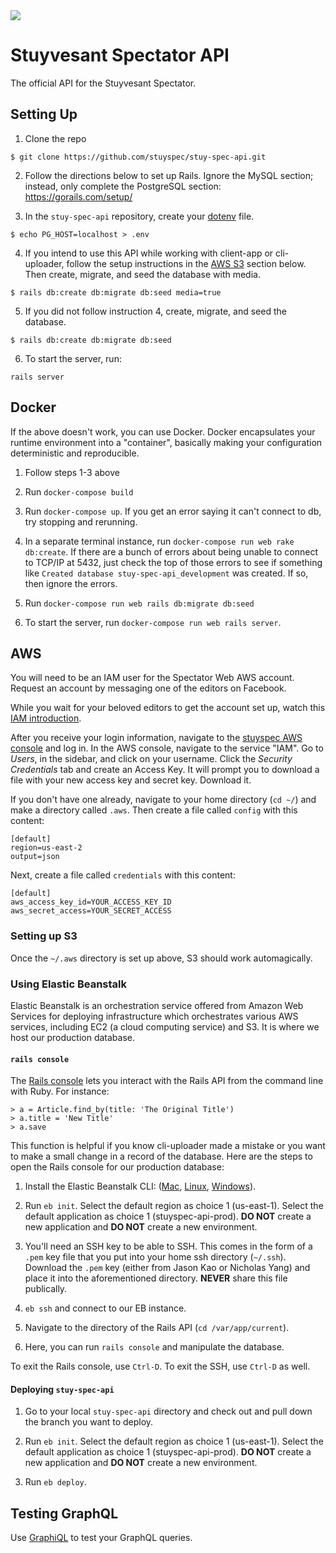 <img src="https://imgur.com/aPbzogH.png"/>

# Stuyvesant Spectator API

The official API for the Stuyvesant Spectator.

## Setting Up

1. Clone the repo
```
$ git clone https://github.com/stuyspec/stuy-spec-api.git
```

2. Follow the directions below to set up Rails. Ignore the MySQL section; instead, only complete the PostgreSQL section: https://gorails.com/setup/

3. In the `stuy-spec-api` repository, create your [dotenv](https://github.com/bkeepers/dotenv) file.
```
$ echo PG_HOST=localhost > .env
```

4. If you intend to use this API while working with client-app or cli-uploader, follow the setup instructions in the [AWS S3](#setting-up-s3) section below. Then create, migrate, and seed the database with media.
```
$ rails db:create db:migrate db:seed media=true
```

5. If you did not follow instruction 4, create, migrate, and seed the database.
```
$ rails db:create db:migrate db:seed
```

6. To start the server, run:
```
rails server
```

## Docker

If the above doesn't work, you can use Docker. Docker encapsulates your runtime environment into
a "container", basically making your configuration deterministic and reproducible.

1. Follow steps 1-3 above

2. Run `docker-compose build`

3. Run `docker-compose up`. If you get an error saying it can't
connect to db, try stopping and rerunning.

4. In a separate terminal instance, run `docker-compose run web rake db:create`. If there are a bunch of errors about being unable to connect to TCP/IP at 5432, just check the top of those errors to see if something like `Created database stuy-spec-api_development` was created. If so, then ignore the errors.

5. Run `docker-compose run web rails db:migrate db:seed`

6. To start the server, run `docker-compose run web rails server`.

## AWS

You will need to be an IAM user for the Spectator Web AWS account. Request an account by messaging one of the editors on Facebook.

While you wait for your beloved editors to get the account set up, watch this [IAM introduction](https://www.youtube.com/watch?v=Ul6FW4UANGc).

After you receive your login information, navigate to the [stuyspec AWS console](https://stuyspec.signin.aws.amazon.com/console) and log in. In the AWS console, navigate to the service "IAM". Go to _Users_, in the sidebar, and click on your username. Click the _Security Credentials_ tab and create an Access Key. It will prompt you to download a file with your new access key and secret key. Download it.

If you don't have one already, navigate to your home directory (`cd ~/`) and make a directory called `.aws`. Then create a file called `config` with this content:

```
[default]
region=us-east-2
output=json
```

Next, create a file called `credentials` with this content:

```
[default]
aws_access_key_id=YOUR_ACCESS_KEY_ID
aws_secret_access=YOUR_SECRET_ACCESS
```

### Setting up S3

Once the `~/.aws` directory is set up above, S3 should work automagically.

### Using Elastic Beanstalk

Elastic Beanstalk is an orchestration service offered from Amazon Web Services for deploying infrastructure which orchestrates various AWS services, including EC2 (a cloud computing service) and S3. It is where we host our production database.

#### `rails console` 

The [Rails console](http://guides.rubyonrails.org/command_line.html#rails-console) lets you interact with the Rails API from the command line with Ruby. For instance:

```
> a = Article.find_by(title: 'The Original Title')
> a.title = 'New Title'
> a.save
```

This function is helpful if you know cli-uploader made a mistake or you want to make a small change in a record of the database. Here are the steps to open the Rails console for our production database:

1. Install the Elastic Beanstalk CLI: ([Mac](https://docs.aws.amazon.com/elasticbeanstalk/latest/dg/eb-cli3-install-osx.html), [Linux](https://docs.aws.amazon.com/elasticbeanstalk/latest/dg/eb-cli3-install-linux.html), [Windows](https://docs.aws.amazon.com/elasticbeanstalk/latest/dg/eb-cli3-install-windows.html)).

2. Run `eb init`. Select the default region as choice 1 (us-east-1). Select the default application as choice 1 (stuyspec-api-prod). **DO NOT** create a new application and **DO NOT** create a new environment.

3. You'll need an SSH key to be able to SSH. This comes in the form of a `.pem` key file that you put into your home ssh directory (`~/.ssh`). Download the `.pem` key (either from Jason Kao or Nicholas Yang) and place it into the aforementioned directory. **NEVER** share this file publically.

4. `eb ssh` and connect to our EB instance.

5. Navigate to the directory of the Rails API (`cd /var/app/current`).

6. Here, you can run `rails console` and manipulate the database.

To exit the Rails console, use `Ctrl-D`. To exit the SSH, use `Ctrl-D` as well.

#### Deploying `stuy-spec-api`

1. Go to your local `stuy-spec-api` directory and check out and pull down the branch you want to deploy.

2. Run `eb init`. Select the default region as choice 1 (us-east-1). Select the default application as choice 1 (stuyspec-api-prod). **DO NOT** create a new application and **DO NOT** create a new environment.

3. Run `eb deploy`.

## Testing GraphQL

Use [GraphiQL](https://github.com/graphql/graphiql) to test your GraphQL queries.

<!--
![alt text](https://i.imgur.com/uti8BnI.png))
# Docker

## Setting Up
1. Clone the repo (`git clone https://github.com/stuyspec/stuy-spec-api.git`)
2. Install Ruby. We highly suggest rbenv or rvm
3. Install Rails 5.1
4. Install PostgreSQL (`brew install postgres` on Mac OS)
5. Install Docker
6. Create a file with name `.env` in the repository and write in it: `PG_HOST-db`. Run `docker-compose build`
7. Run `docker-compose up`. If you get an error saying it can't connect to db, try stopping
and rerunning.
8. In a separate terminal instance, run `docker-compose run web rake db:create`. If there are a bunch of errors about being unable to connect to TCP/IP at 5432, just check the top of those errors to see if something like `Created database stuy-spec-api_development` was created. If so, then ignore the errors.
9. Run `docker-compose run web rails db:migrate db:seed`
10. To start the server, run `docker-compose run web rails server`.


## Troubleshooting

### Server exited at `docker-compose up`
Check the last few lines of the server log in your shell.
1. A server is already running.
```
web_1  | A server is already running. Check /stuy-spec-api/tmp/pids/server.pid.
web_1  | => Booting Puma
web_1  | => Rails 5.1.2 application starting in development on http://0.0.0.0:3000
web_1  | => Run `rails server -h` for more startup options
web_1  | Exiting
stuyspecapi_web_1 exited with code 1
```
To solve this problem, we need to remove the `server.pid` file. Navigate to the stuy-spec-api directory and run:
```
rm tmp/pids/server.pid
```

### Connection refused at `docker-compose run web ...`
```
could not connect to server: Connection refused
	Is the server running on host "localhost" (127.0.0.1) and accepting
	TCP/IP connections on port 5432?
```
You might have a server already running that has not shut down correctly. Run `brew services stop postgresql`

In general, if you run into this error, the command may have already worked. Look at the top of the error. If you tried to run `docker-compose run web rails db:create` and, on top of the Connection refusal, it says "Created database...", the command worked. It may have interrupted the `db:migrate`, so run `docker-compose run web rails db:migrate` as an individual function separated from the `db:create`.

If that is not the case, run `postgres -D /usr/local/var/postgres`. You may see something like this:
```
FATAL:  lock file "postmaster.pid" already exists
HINT:  Is another postmaster (PID 15556) running in data directory "/usr/local/var/postgres"?
```
Run `kill -9 THE_PID`, and you should be good to go.

### Database drop/reset fails
```
Couldn't drop database 'stuy-spec-api_development'
rails aborted!
ActiveRecord::StatementInvalid: PG::ObjectInUse: ERROR:  database "stuy-spec-api_development" is being accessed by other users
DETAIL:  There are {SOME_NUMBER} other sessions using the database.
```
There is a rake task for deleting these sessions in `lib/tasks/kill_postgres_connections.rake`. To run the task, do
```sh
docker-compose run web rake kill_postgres_connections
```
This should kill related postgres connections, and database drop/reset should now work.

If dropping the database still does not work, use the initializer at `config/initializers/postgresql_database_tasks.rb` by adding an environment option to the rake task like so:
```sh
docker-compose run web rake environment db:drop
```

### Cannot `bundle install`
If you need to add gems and the `bundle install` is [repetitively failing](https://stackoverflow.com/questions/6971290/running-bundle-install-fails-and-asks-me-to-run-bundle-install), you need to rebuild your Docker image to update the `Gemfile.lock`.
```
$ docker run web bundle install
$ docker build
```
-->
